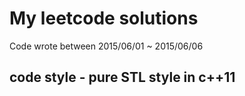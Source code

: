 # My leetcode solutions

Code wrote between 2015/06/01 ~ 2015/06/06

## code style - pure STL style in c++11
